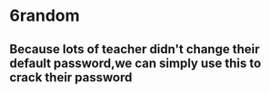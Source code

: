 # 6random
##  Because lots of teacher didn't change their default password,we can simply use this to crack their password 
